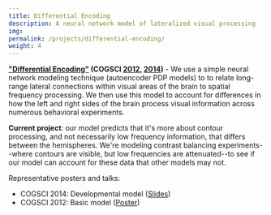 ```yaml
---
title: Differential Encoding
description: A neural network model of lateralized visual processing
img:
permalink: /projects/differential-encoding/
weight: 4
---
```


<p>
    <b><u>"Differential Encoding"</u>
    (COGSCI <a href="http://mindmodeling.org/cogsci2012/papers/0251/index.html">2012</a>,
    <a href="https://mindmodeling.org/cogsci2014/papers/068/">2014</a>)</b>
    - We use a simple neural network modeling
    technique (autoencoder PDP models) to
    to relate long-range lateral connections within visual areas of the brain
    to spatial frequency processing.  We then use this model to account
    for differences in how the left and right sides of the brain
    process visual information across numerous behavioral experiments.
</p>
<p>
	<b>Current project</b>: our model predicts that it's more about contour processing,
	and not necessarily low frequency information,
	that differs between the hemispheres. We're modeling contrast balancing
	experiments--where contours are visible, but low frequencies are attenuated--to
	see if our model can account for these data that other models may not.
<p>
    Representative posters and talks:
    <ul>
        <li>COGSCI 2014: Developmental model (<a href="docs/presentations/Cipollini_Cottrell_COGSCI_2014_Slides.pdf">Slides</a>)</li>
        <li>COGSCI 2012: Basic model (<a href="docs/posters/Cipollini_Cottrell_COGSCI_2012_Poster.pdf">Poster</a>)</li>
    </ul>
</p>

